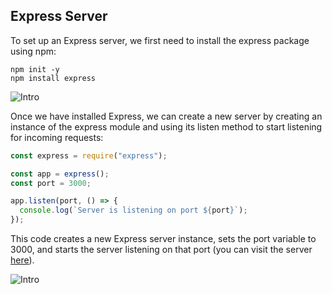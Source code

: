 ## Express Server

To set up an Express server, we first need to install the express package using npm:

```console
npm init -y
npm install express
```

![Intro](/Articles/BackEnd/ExpressJS/intro1.png)

Once we have installed Express, we can create a new server by creating an instance of the express module and using its listen method to start listening for incoming requests:

```javascript
const express = require("express");

const app = express();
const port = 3000;

app.listen(port, () => {
  console.log(`Server is listening on port ${port}`);
});
```

This code creates a new Express server instance, sets the port variable to 3000, and starts the server listening on that port (you can visit the server [here](http://localhost:3000/)).

![Intro](/Articles/BackEnd/ExpressJS/intro2.png)
